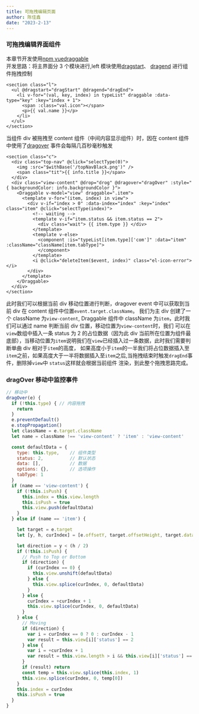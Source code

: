 ```yaml
---
title: 可拖拽编辑页面
author: 陈佳鑫
date: "2023-2-13"
---
```


<DragVue />

### 可拖拽编辑界面组件

本章节开发使用[npm vuedraggable](https://www.npmjs.com/package/vuedraggable)
<br>
开发思路：将主界面分 3 个模块进行,left 模块使用[dragstart](https://developer.mozilla.org/en-US/docs/Web/API/HTMLElement/dragstart_event)、
[dragend](https://developer.mozilla.org/en-US/docs/Web/API/HTMLElement/dragend_event)
进行组件拖拽控制

```vue
<section class="l">
  <ul @dragstart="dragStart" @dragend="dragEnd">
    <li v-for="(val, key, index) in typeList" draggable :data-type="key" :key="index + 1">
      <span :class="val.icon"></span>
      <p>{{ val.name }}</p>
    </li>
  </ul>
</section>
```

当组件 div 被拖拽至 content 组件（中间内容显示组件）时，因在 content 组件中使用了[dragover](https://developer.mozilla.org/zh-CN/docs/Web/API/HTMLElement/dragover_event)
事件会每隔几百秒毫秒触发

```vue
<section class="c">
  <div class="top-nav" @click="selectType(0)">
    <img :src="$withBase('/topNavBlack.png')" />
    <span class="tit">{{ info.title }}</span>
  </div>
  <div class="view-content" @drop="drog" @dragover="dragOver" :style="{ backgroundColor: info.backgroundColor }">
    <Draggable v-model="view" draggable=".item">
      <template v-for="(item, index) in view">
        <div v-if="index > 0" :data-index="index" :key="index" class="item" @click="selectType(index)">
          <!-- waiting -->
          <template v-if="item.status && item.status == 2">
            <div class="wait"> {{ item.type }} </div>
          </template>
          <template v-else>
            <component :is="typeList[item.type]['com']" :data="item" :className="className[item.tabType]">
            </component>
          </template>
          <i @click="deleteItem($event, index)" class="el-icon-error"></i>
        </div>
      </template>
    </Draggable>
  </div>
</section>
```

此时我们可以根据当前 div 移动位置进行判断，dragover event 中可以获取到当前 div 在 content 组件中位置`event.target.className`。
我们为主 div 创建了一个 className 为`view-content`, Draggable 组件中 className 为`item`，此时我们可以通过 name 判断当前 div 位置，移动位置为`view-content`时，我们
可以在`view`数组中插入一条 status 为 2 的占位数据（因为此 div 当前所在位置为组件最底部），当移动位置为`item`说明我们在`view`已经插入过一条数据，此时我们需要判断单曲 div 相对于`item`的高度，
如果高度小于`item`的一半我们将占位数据插入至`item`之前，如果高度大于一半将数据插入至`item`之后,当拖拽结束时触发`dragEnd`事件，删除掉`view`中 `status`这样就会根据当前组件
渲染，到此整个拖拽思路完成。

### dragOver 移动中监控事件

```js
// 移动中
dragOver(e) {
  if (!this.type) { // 内容拖拽
    return
  }
  e.preventDefault()
  e.stopPropagation()
  let className = e.target.className
  let name = className !== 'view-content' ? 'item' : 'view-content'

  const defaultData = {
    type: this.type,    // 组件类型
    status: 2,          // 默认状态
    data: [],           // 数据
    options: {},        // 选项操作
    tabType: 1
  }
  if (name == 'view-content') {
    if (!this.isPush) {
      this.index = this.view.length
      this.isPush = true
      this.view.push(defaultData)
    }
  } else if (name == 'item') {

    let target = e.target
    let [y, h, curIndex] = [e.offsetY, target.offsetHeight, target.dataset.index]

    let direction = y < (h / 2)
    if (!this.isPush) {
      // Push to Top or Bottom
      if (direction) {
        if (curIndex == 0) {
          this.view.unshift(defaultData)
        } else {
          this.view.splice(curIndex, 0, defaultData)
        }
      } else {
        curIndex = +curIndex + 1
        this.view.splice(curIndex, 0, defaultData)
      }
    } else {
      // Moving
      if (direction) {
        var i = curIndex == 0 ? 0 : curIndex - 1
        var result = this.view[i]['status'] == 2
      } else {
        var i = +curIndex + 1
        var result = this.view.length > i && this.view[i]['status'] == 2
      }
      if (result) return
      const temp = this.view.splice(this.index, 1)
      this.view.splice(curIndex, 0, temp[0])
    }
    this.index = curIndex
    this.isPush = true
  }
}
```
